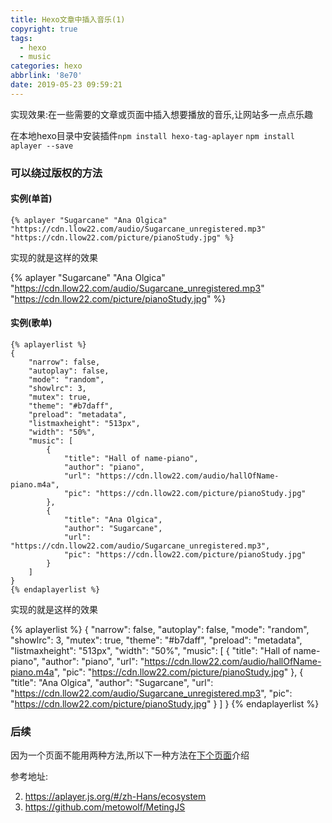 ```yaml
---
title: Hexo文章中插入音乐(1)
copyright: true
tags:
  - hexo
  - music
categories: hexo
abbrlink: '8e70'
date: 2019-05-23 09:59:21
---
```

实现效果:在一些需要的文章或页面中插入想要播放的音乐,让网站多一点点乐趣

<!-- more -->

在本地hexo目录中安装插件`npm install hexo-tag-aplayer` `npm install aplayer --save`

### 可以绕过版权的方法

#### 实例(**单首**)

```
{% aplayer "Sugarcane" "Ana Olgica" "https://cdn.llow22.com/audio/Sugarcane_unregistered.mp3"  "https://cdn.llow22.com/picture/pianoStudy.jpg" %}
```

实现的就是这样的效果

{% aplayer "Sugarcane" "Ana Olgica" "https://cdn.llow22.com/audio/Sugarcane_unregistered.mp3"  "https://cdn.llow22.com/picture/pianoStudy.jpg" %}

#### 实例(**歌单**)

```
{% aplayerlist %}
{
    "narrow": false,
    "autoplay": false,
    "mode": "random",
    "showlrc": 3,
    "mutex": true,
    "theme": "#b7daff",
    "preload": "metadata",
    "listmaxheight": "513px",
    "width": "50%",
    "music": [
        {
            "title": "Hall of name-piano",
            "author": "piano",
            "url": "https://cdn.llow22.com/audio/hallOfName-piano.m4a",
            "pic": "https://cdn.llow22.com/picture/pianoStudy.jpg"
        },
        {
        	"title": "Ana Olgica",
            "author": "Sugarcane",
            "url": "https://cdn.llow22.com/audio/Sugarcane_unregistered.mp3",
            "pic": "https://cdn.llow22.com/picture/pianoStudy.jpg"
        }
    ]
}
{% endaplayerlist %}
```
实现的就是这样的效果

{% aplayerlist %}
{
    "narrow": false,
    "autoplay": false,
    "mode": "random",
    "showlrc": 3,
    "mutex": true,
    "theme": "#b7daff",
    "preload": "metadata",
    "listmaxheight": "513px",
    "width": "50%",
    "music": [
        {
            "title": "Hall of name-piano",
            "author": "piano",
            "url": "https://cdn.llow22.com/audio/hallOfName-piano.m4a",
            "pic": "https://cdn.llow22.com/picture/pianoStudy.jpg"
        },
        {
        	"title": "Ana Olgica",
            "author": "Sugarcane",
            "url": "https://cdn.llow22.com/audio/Sugarcane_unregistered.mp3",
            "pic": "https://cdn.llow22.com/picture/pianoStudy.jpg"
        }
    ]
}
{% endaplayerlist %}

### 后续

因为一个页面不能用两种方法,所以下一种方法在[下个页面](../文章中插入音乐2/)介绍

参考地址:

2. <https://aplayer.js.org/#/zh-Hans/ecosystem>
3. <https://github.com/metowolf/MetingJS>